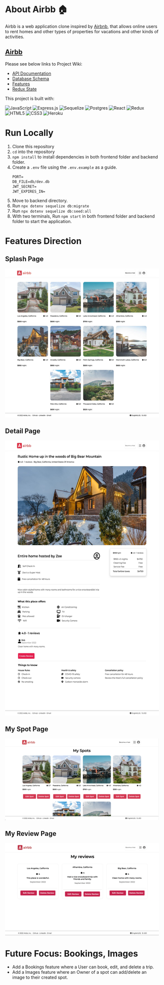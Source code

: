 # About Airbb 🏠

Airbb is a web application clone inspired by [Airbnb](https://www.airbnb.com/), that allows online users to rent homes and other types of properties for vacations and other kinds of activities. 
## [Airbb](https://backend-project-airbb.herokuapp.com/)

Please see below links to Project Wiki:
* [API Documentation](https://github.com/kevykim/Airbb-project/wiki/API-Documentation)
* [Database Schema](https://github.com/kevykim/Airbb-project/wiki/Database-Schema)
* [Features](https://github.com/kevykim/Airbb-project/wiki/Features)
* [Redux State](https://github.com/kevykim/Airbb-project/wiki/Redux-State)

This project is built with:  

![JavaScript](https://img.shields.io/badge/javascript-%23323330.svg?style=for-the-badge&logo=javascript&logoColor=%23F7DF1E)
![Express.js](https://img.shields.io/badge/express.js-%23404d59.svg?style=for-the-badge&logo=express&logoColor=%2361DAFB)
![Sequelize](https://img.shields.io/badge/Sequelize-52B0E7?style=for-the-badge&logo=Sequelize&logoColor=white)
![Postgres](https://img.shields.io/badge/postgres-%23316192.svg?style=for-the-badge&logo=postgresql&logoColor=white)
![React](https://img.shields.io/badge/react-%2320232a.svg?style=for-the-badge&logo=react&logoColor=%2361DAFB)
![Redux](https://img.shields.io/badge/redux-%23593d88.svg?style=for-the-badge&logo=redux&logoColor=white)
![HTML5](https://img.shields.io/badge/html5-%23E34F26.svg?style=for-the-badge&logo=html5&logoColor=white)
![CSS3](https://img.shields.io/badge/css3-%231572B6.svg?style=for-the-badge&logo=css3&logoColor=white)
![Heroku](https://img.shields.io/badge/heroku-%23430098.svg?style=for-the-badge&logo=heroku&logoColor=white)


# Run Locally

1. Clone this repository
2. `cd` into the repository
3. `npm install` to install dependencies in both frontend folder and backend folder.
4. Create a `.env` file using the `.env.example` as a guide.
    ```
    PORT=
    DB_FILE=db/dev.db
    JWT_SECRET=
    JWT_EXPIRES_IN=
    ```
5. Move to backend directory.
6. Run `npx dotenv sequelize db:migrate` 
7. Run `npx dotenv sequelize db:seed:all`
8. With two terminals, Run `npm start` in both frontend folder and backend folder to start the application.

# Features Direction

## Splash Page
![SplashPage](./frontend/public/readmeimages/Airbb%20Splash1024_1.jpg)

## Detail Page
<img src="./frontend/public/readmeimages/Airbb%20Detail.jpg" height='900' width='900'/> 

## My Spot Page
<img src="./frontend/public/readmeimages/Airbb%20myspot.png"/>

## My Review Page
<img src='./frontend/public/readmeimages/Airbb%20myreview.png'/>

# Future Focus: Bookings, Images

- Add a Bookings feature where a User can book, edit, and delete a trip. 
- Add a Images feature where an Owner of a spot can add/delete an image to their created spot.

